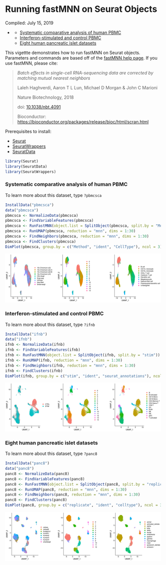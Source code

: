 Running fastMNN on Seurat Objects
================
Compiled: July 15, 2019

-   [](#section)
    -   [Systematic comparative analysis of human PBMC](#systematic-comparative-analysis-of-human-pbmc)
    -   [Interferon-stimulated and control PBMC](#interferon-stimulated-and-control-pbmc)
    -   [Eight human pancreatic islet datasets](#eight-human-pancreatic-islet-datasets)

This vigettte demonstrates how to run fastMNN on Seurat objects. Parameters and commands are based off of the [fastMNN help page](https://rdrr.io/github/LTLA/batchelor/man/fastMNN.html). If you use fastMNN, please cite:

> *Batch effects in single-cell RNA-sequencing data are corrected by matching mutual nearest neighbors*
>
> Laleh Haghverdi, Aaron T L Lun, Michael D Morgan & John C Marioni
>
> Nature Biotechnology, 2018
>
> doi: [10.1038/nbt.4091](https://doi.org/10.1038/nbt.4091)
>
> Bioconductor: <https://bioconductor.org/packages/release/bioc/html/scran.html>

Prerequisites to install:

-   [Seurat](https://satijalab.org/seurat/install)
-   [SeuratWrappers](https://github.com/satijalab/seurat-wrappers)
-   [SeuratData](https://github.com/satijalab/seurat-data)

``` r
library(Seurat)
library(SeuratData)
library(SeuratWrappers)
```

### Systematic comparative analysis of human PBMC

To learn more about this dataset, type `?pbmcsca`

``` r
InstallData("pbmcsca")
data("pbmcsca")
pbmcsca <- NormalizeData(pbmcsca)
pbmcsca <- FindVariableFeatures(pbmcsca)
pbmcsca <- RunFastMNN(object.list = SplitObject(pbmcsca, split.by = "Method"))
pbmcsca <- RunUMAP(pbmcsca, reduction = "mnn", dims = 1:30)
pbmcsca <- FindNeighbors(pbmcsca, reduction = "mnn", dims = 1:30)
pbmcsca <- FindClusters(pbmcsca)
DimPlot(pbmcsca, group.by = c("Method", "ident", "CellType"), ncol = 3)
```

![](fast_mnn_files/figure-markdown_github/pbmcsca-1.png)

### Interferon-stimulated and control PBMC

To learn more about this dataset, type `?ifnb`

``` r
InstallData("ifnb")
data("ifnb")
ifnb <- NormalizeData(ifnb)
ifnb <- FindVariableFeatures(ifnb)
ifnb <- RunFastMNN(object.list = SplitObject(ifnb, split.by = "stim"))
ifnb <- RunUMAP(ifnb, reduction = "mnn", dims = 1:30)
ifnb <- FindNeighbors(ifnb, reduction = "mnn", dims = 1:30)
ifnb <- FindClusters(ifnb)
DimPlot(ifnb, group.by = c("stim", "ident", "seurat_annotations"), ncol = 3)
```

![](fast_mnn_files/figure-markdown_github/ifnb_stim-1.png)

### Eight human pancreatic islet datasets

To learn more about this dataset, type `?panc8`

``` r
InstallData("panc8")
data("panc8")
panc8 <- NormalizeData(panc8)
panc8 <- FindVariableFeatures(panc8)
panc8 <- RunFastMNN(object.list = SplitObject(panc8, split.by = "replicate"))
panc8 <- RunUMAP(panc8, reduction = "mnn", dims = 1:30)
panc8 <- FindNeighbors(panc8, reduction = "mnn", dims = 1:30)
panc8 <- FindClusters(panc8)
DimPlot(panc8, group.by = c("replicate", "ident", "celltype"), ncol = 3)
```

![](fast_mnn_files/figure-markdown_github/pancreas-1.png)
